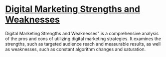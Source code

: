 # [Digital Marketing Strengths and Weaknesses](https://appzsoft.com/digital-marketing-strengths-and-weaknesses/)
Digital Marketing Strengths and Weaknesses" is a comprehensive analysis of the pros and cons of utilizing digital marketing strategies. It examines the strengths, such as targeted audience reach and measurable results, as well as weaknesses, such as constant algorithm changes and saturation. 
